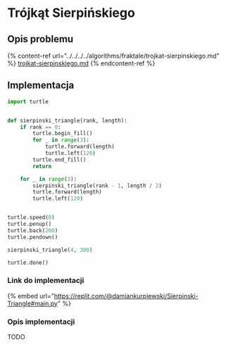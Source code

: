 # Trójkąt Sierpińskiego

## Opis problemu

{% content-ref url="../../../../algorithms/fraktale/trojkat-sierpinskiego.md" %}
[trojkat-sierpinskiego.md](../../../../algorithms/fraktale/trojkat-sierpinskiego.md)
{% endcontent-ref %}

## Implementacja

```python
import turtle


def sierpinski_triangle(rank, length):
    if rank == 0:
        turtle.begin_fill()
        for _ in range(3):
            turtle.forward(length)
            turtle.left(120)
        turtle.end_fill()
        return

    for _ in range(3):
        sierpinski_triangle(rank - 1, length / 2)
        turtle.forward(length)
        turtle.left(120)


turtle.speed(0)
turtle.penup()
turtle.back(200)
turtle.pendown()

sierpinski_triangle(4, 300)

turtle.done()
```

### Link do implementacji

{% embed url="https://replit.com/@damiankurpiewski/Sierpinski-Triangle#main.py" %}

### Opis implementacji

TODO
